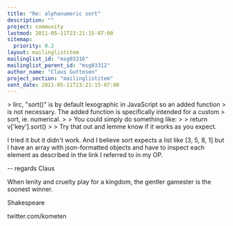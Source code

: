 ```yaml
---
title: "Re: alphanumeric sort"
description: ""
project: community
lastmod: 2011-05-11T23:21:15-07:00
sitemap:
  priority: 0.2
layout: mailinglistitem
mailinglist_id: "msg03316"
mailinglist_parent_id: "msg03312"
author_name: "Claus Guttesen"
project_section: "mailinglistitem"
sent_date: 2011-05-11T23:21:15-07:00
---
```



&gt; Iirc, "sort()" is by default lexographic in JavaScript so an added function
&gt; is not necessary. The added function is specifically intended for a custom
&gt; sort, ie. numerical.
&gt;
&gt; You could simply do something like:
&gt;
&gt; return v['key'].sort()
&gt;
&gt; Try that out and lemme know if it works as you expect.

I tried it but it didn't work. And I believe sort expects a list like
[3, 5, 8, 1] but I have an array with json-formatted objects and have
to inspect each element as described in the link I referred to in my
OP.

-- 
regards
Claus

When lenity and cruelty play for a kingdom,
the gentler gamester is the soonest winner.

Shakespeare

twitter.com/kometen

